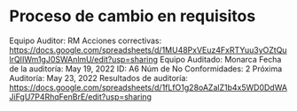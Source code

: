 # Proceso de cambio en requisitos

Equipo Auditor: RM
Acciones correctivas: https://docs.google.com/spreadsheets/d/1MU48PxVEuz4FxRTYuu3yOZtQulrQIIWm1gJ0SWAnlmU/edit?usp=sharing
Equipo Auditado: Monarca
Fecha de la auditoría: May 19, 2022
ID: A6
Núm de No Conformidades: 2
Próxima Auditoría: May 23, 2022
Resultados de auditoría: https://docs.google.com/spreadsheets/d/1fLfO1g28oAZalZ1b4x5WD0DdWAJiFgU7P4RhqFenBrE/edit?usp=sharing